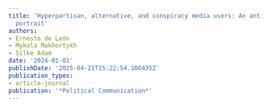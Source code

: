 ```yaml
---
title: 'Hyperpartisan, alternative, and conspiracy media users: An anti-establishment
  portrait'
authors:
- Ernesto de León
- Mykola Makhortykh
- Silke Adam
date: '2024-01-01'
publishDate: '2025-04-21T15:22:54.108435Z'
publication_types:
- article-journal
publication: '*Political Communication*'
---
```

